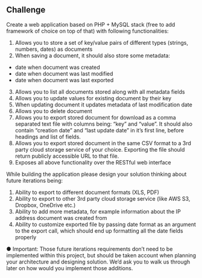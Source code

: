 ## Challenge

Create a web application based on PHP + MySQL stack (free to add framework of choice on top of that) with following functionalities: 
 
1. Allows you to store a set of key/value pairs of different types (strings, numbers, dates) as documents 
2. When saving a document, it should also store some metadata:     
* date when document was created     
* date when document was last modified     
* date when document was last exported 
3. Allows you to list all documents stored along with all metadata fields 
4. Allows you to update values for existing document by their key 
5. When updating document it updates metadata of last modification date 
6. Allows you to delete document 
7. Allows you to export stored document for download as a comma separated text file with columns being: “key” and “value”. It should also contain “creation date” and “last update date” in it’s first line, before headings and list of fields. 
8. Allows you to export stored document in the same CSV format to a 3rd party cloud storage service of your choice. Exporting the file should return publicly accessible URL to that file. 
9. Exposes all above functionality over the RESTful web interface 
 
While building the application please design your solution thinking about future iterations being: 
 
1. Ability to export to different document formats (XLS, PDF) 
2. Ability to export to other 3rd party cloud storage service (like AWS S3, Dropbox, OneDrive etc.) 
3. Ability to add more metadata, for example information about the IP address document was created from 
4. Ability to customize exported file by passing date format as an argument to the export call, which should end up formatting all the date fields properly 

● Important: Those future iterations requirements don’t need to be implemented within this project, but should be taken account when planning your architecture and designing solution. We’d ask you to walk us through later on how would you implement those additions. 
 
